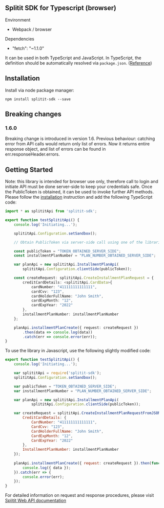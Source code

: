 ## Splitit SDK for Typescript (browser)

Environment
* Webpack / browser

Dependencies
* "fetch": "~1.1.0"

It can be used in both TypeScript and JavaScript. In TypeScript, the definition should be automatically resolved via `package.json`. ([Reference](http://www.typescriptlang.org/docs/handbook/typings-for-npm-packages.html))

## Installation

Install via node package manager:

```
npm install splitit-sdk --save
```

## Breaking changes

### 1.6.0
Breaking change is introduced in version 1.6. Previous behaviour: catching error from API calls would return only list of errors. Now it returns entire response object, and list of errors can be found in err.responseHeader.errors.

## Getting Started

Note: this library is intended for browser use only, therefore call to login and initiate API must be done server-side to keep your credentials safe.
Once the PublicToken is obtained, it can be used to invoke further API methods.
Please follow the [installation](#installation) instruction and add the following TypeScript code:

```TypeScript
import * as splititApi from 'splitit-sdk';

export function testSplititApi() {
    console.log('Initiating...');

    splititApi.Configuration.setSandbox();

    // Obtain PublicToken via server-side call using one of the libraries available [here](https://github.com/Splitit/Splitit.SDKs).

    const publicToken = "TOKEN_OBTAINED_SERVER_SIDE";
    const installmentPlanNumber = "PLAN_NUMBER_OBTAINED_SERVER_SIDE";

    var planApi = new splititApi.InstallmentPlanApi(
        splititApi.Configuration.clientSide(publicToken));

    const createRequest: splititApi.CreateInstallmentPlanRequest = {
        creditCardDetails: <splititApi.CardData>{
            cardNumber: "411111111111111",
            cardCvv: "123",
            cardHolderFullName: "John Smith",
            cardExpMonth: "12",
            cardExpYear: "2022"
        },
        installmentPlanNumber: installmentPlanNumber
    };

    planApi.installmentPlanCreate({ request: createRequest })
        .then(data => console.log(data))
        .catch(err => console.error(err));
}
```

To use the library in Javascript, use the following slightly modified code:

```javascript
export function testSplititApi() {
    console.log('Initiating...');

    var splititApi = require('splitit-sdk');
    splititApi.Configuration.setSandbox();

    var publicToken = "TOKEN_OBTAINED_SERVER_SIDE";
    var installmentPlanNumber = "PLAN_NUMBER_OBTAINED_SERVER_SIDE";

    var planApi = new splititApi.InstallmentPlanApi(
            splititApi.Configuration.clientSide(publicToken));

    var createRequest = splititApi.CreateInstallmentPlanRequestFromJSONTyped({
        CreditCardDetails: {
            CardNumber: "411111111111111",
            CardCvv: "123",
            CardHolderFullName: "John Smith",
            CardExpMonth: "12",
            CardExpYear: "2022"
        },
        InstallmentPlanNumber: installmentPlanNumber
    });
    
    planApi.installmentPlanCreate({ request: createRequest }).then(function (data) {
        console.log({ data });
    }).catch(err => {
        console.error(err);
    });
}
```

For detailed information on request and response procedures, please visit [Splitit Web API documentation](https://documenter.getpostman.com/view/795699/RWaNQSJH?version=latest)

